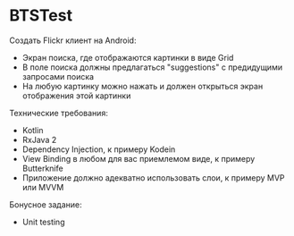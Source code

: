 # BTSTest
Создать Flickr клиент на Android:

- Экран поиска, где отображаются картинки в виде Grid
- В поле поиска должны предлагаться "suggestions" с предидущими запросами поиска
- На любую картинку можно нажать и должен открыться экран отображения этой картинки

Технические требования:
- Kotlin
- RxJava 2
- Dependency Injection, к примеру Kodein
- View Binding в любом для вас приемлемом виде, к примеру Butterknife
- Приложение должно адекватно использовать слои, к примеру MVP или MVVM

Бонусное задание:

- Unit testing
